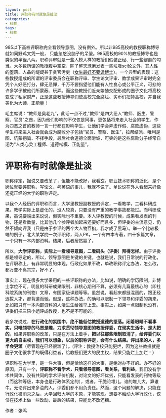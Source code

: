 ```yaml
---
layout: post
title: 评职称有时就像是扯淡
categories:
- 科教
tags:
- 科教
---
```

985以下高校评职称完全看领导意图，没有例外。所以非985高校的教授职称博导就如同野鸡文凭一般，<!--more--> 只能忽悠没脑子的呆傻。985高校的90%的教授博导也是类似的半径八两。职称评审就是一些人模人样的教授们假装正经、行一些龌龊的勾当。大多数所谓的教授腹中空空，除了整天琢磨发表一些垃圾sci论文外，其人性的堕落、人品的龌龊甚于贪官污吏（[女生最好不要读博士](http://blog.sina.com.cn/s/blog_166119dd90102wz1d.html)）。一个典型的表现：这些教授组成的所谓的评审委员会在职称评审、学生论文评审、教学成果评审时完全凭个人好恶打分，肆无忌惮，千万不要指望他们能有人性良心或公平正义，可悲的许多学子被他们所蒙蔽、玩弄。而这些教授们近亲繁殖交配形成的圈子文化将高校变成了私家财产，正是这些教授博导们使高校完全腐烂、劣币们把持高校，并自我美化为大师、正能量！

毛主席说：“教师是臭老九”，此话一点不过,"教师"是四大恶人“教师、医生、警察、官员”之首，因为他们影响的不仅仅是同事，更包括将来走入社会的学生，作为四恶之首的教师一言一行都在影响学生，让他们学会弄虚作假、腐败虚伪，这些学生将来进入社会就会成为腐败分子包括“官员、警察、医生”，拉帮结派、唯利是图、坑蒙拐骗、不择手段，最后社会道德全面滑坡，可笑的是这些腐败分子经常自诩为“人类心灵工程师、道德楷模、正能量”。

# 评职称有时就像是扯淡


职称评定，据说又要改革了，但能不能改好，我看玄。职业技术职称的泛化，是个岗位就要评职称，写论文，考英语的事儿，我就不说了。单说说在外人看起来好像还挺正经的大学的职称评定。

以我个人经历的评职称而言，大学里教授副教授的评定，一看教学，二看科研成果。教学实际上是虚化的，没人较真，只要没有严重的教学事故都能过。而科研成果，虽说要端出来说说，但实际也不重要。本人评教授的时候，成果看发表的刊物，还是看数量，比其他几个参评者加起来还要好而且多，但评委的主流意见，仍然不倾向评我（只是由于参评的两个大人物互掐，我才成了黑马）。举一个比较极端的例子，北大某学院一次评职称，两人PK，一个有四本专著，四十多篇文章，一个只有一本内部资料。结果，后者居然赢了，

所以，**大学评职称，实际上一看领导意图，二看码头（评委）拜得怎样**。由于评委都是领导定的，所以，领导意图是关键的关键。也就是说，我们日常说的行政化，在评职称上，有非常明显的体现。行政化如果不改，单改职称评定办法，怎么改，都万变不离其宗，好不了。

事实上，现在很多大学采用的一些评职称的办法，比如说，明确的学历限制，非博士学位不可，明显的科研成果限制，非核心期刊不算，必须有几篇最核心的（即社科院系统的刊物）文章，有国家级课题等等。虽然说，看起来都挺混蛋的，跟正经选拔人才，都背道而驰。但是，这种办法，的确可以限制一下领导和评委的胡来，比如把只有一本内部资料的人活生生给推举上去。事实上，如果一点限制也没有，评委们把三陪小姐评成教授，也不是不可能的。

我多次说过，**在行政化的氛围中，绝不能低估教授道德的堕落。闭着眼睛不看事实，只唯领导的马首是瞻，力求贯彻领导意图的教授评委，在现实生活中，是大把的**。如果评职称的改革，只是在方法上着手，**把以往那些限制取消了，给评委们以更大的自主权，我们可以想象，以后的职称评定，会有什么结果。评出来的人，多半会更滥**（尽管现在已经很滥了）。(评注：教授治校只能更烂，因为这些教授就是圈子文化很拿手的既得利益者，给教授们更大的民主权，结果只能烂上加烂！）

评职称在大学里，是一件大事，但是恰恰这样的大事，是绝对办不好的。办不好的原因，只有一个，**评职称不看学术，只看领导意图，看关系，看利益**。我们没有学术共同体，没有共同的学术评价机制，对论文的好坏优劣，只能看发表的刊物等级（而这种等级，本身也是行政体系定的），或者，干脆论堆儿，谁的堆儿大，算谁牛。无论评出来多滥的人，评委们都不用负责任。然而，这个问题的解决，只能在行政化被消灭之后，大学回归大学的本原，才能实现。想要不触动大学行政化，仅仅在技术上做一些改动，最后的结果，只能比不改还糟。

作者：张鸣